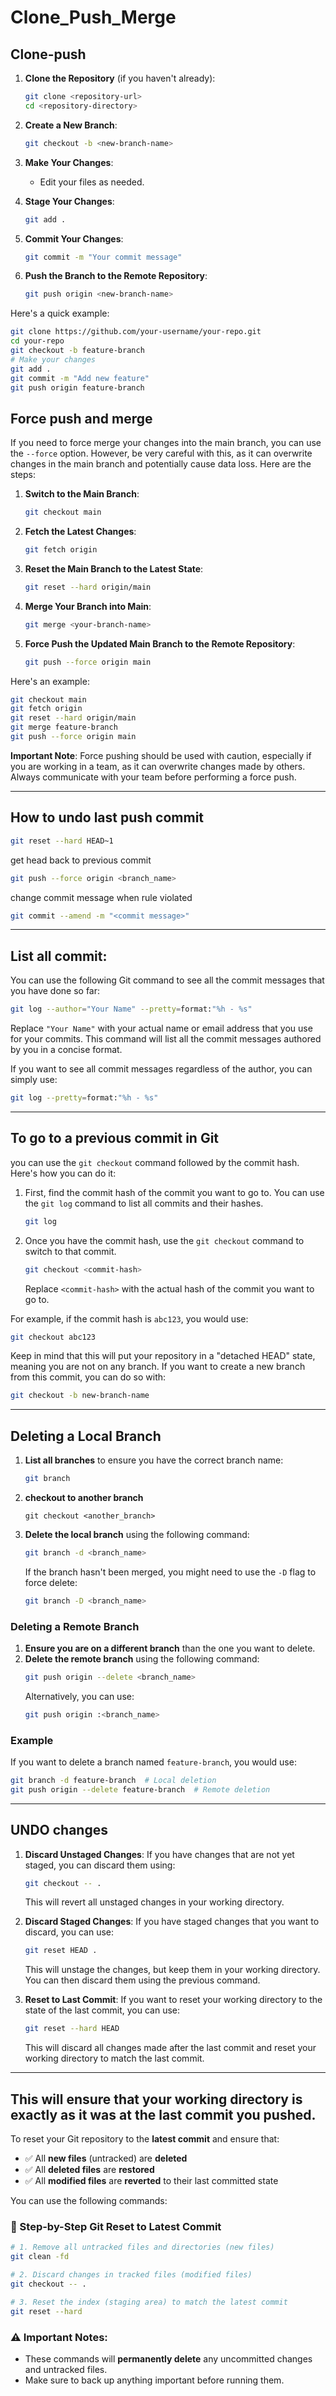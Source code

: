 # Clone_Push_Merge

## Clone-push
1. **Clone the Repository** (if you haven't already):
   ```bash
   git clone <repository-url>
   cd <repository-directory>
   ```

2. **Create a New Branch**:
   ```bash
   git checkout -b <new-branch-name>
   ```

3. **Make Your Changes**:
   - Edit your files as needed.

4. **Stage Your Changes**:
   ```bash
   git add .
   ```

5. **Commit Your Changes**:
   ```bash
   git commit -m "Your commit message"
   ```

6. **Push the Branch to the Remote Repository**:
   ```bash
   git push origin <new-branch-name>
   ```

Here's a quick example:

```bash
git clone https://github.com/your-username/your-repo.git
cd your-repo
git checkout -b feature-branch
# Make your changes
git add .
git commit -m "Add new feature"
git push origin feature-branch
```


## Force push and merge
If you need to force merge your changes into the main branch, you can use the `--force` option. However, be very careful with this, as it can overwrite changes in the main branch and potentially cause data loss. Here are the steps:

1. **Switch to the Main Branch**:
   ```bash
   git checkout main
   ```

2. **Fetch the Latest Changes**:
   ```bash
   git fetch origin
   ```

3. **Reset the Main Branch to the Latest State**:
   ```bash
   git reset --hard origin/main
   ```

4. **Merge Your Branch into Main**:
   ```bash
   git merge <your-branch-name>
   ```

5. **Force Push the Updated Main Branch to the Remote Repository**:
   ```bash
   git push --force origin main
   ```

Here's an example:

```bash
git checkout main
git fetch origin
git reset --hard origin/main
git merge feature-branch
git push --force origin main
```

**Important Note**: Force pushing should be used with caution, especially if you are working in a team, as it can overwrite changes made by others. Always communicate with your team before performing a force push.

------------------------------------------------------------------------------

## How to undo last push commit

```bash
git reset --hard HEAD~1
```
get head back to previous commit
```bash
git push --force origin <branch_name>
```
change commit message when rule violated
```bash
git commit --amend -m "<commit message>"
```

-----------------------------------------------------------------------------
## List all commit:
You can use the following Git command to see all the commit messages that you have done so far:

```sh
git log --author="Your Name" --pretty=format:"%h - %s"
```

Replace `"Your Name"` with your actual name or email address that you use for your commits. This command will list all the commit messages authored by you in a concise format.

If you want to see all commit messages regardless of the author, you can simply use:

```sh
git log --pretty=format:"%h - %s"
```

-------------------------------------------------------------------------------

## To go to a previous commit in Git
you can use the `git checkout` command followed by the commit hash. Here's how you can do it:

1. First, find the commit hash of the commit you want to go to. You can use the `git log` command to list all commits and their hashes.
   
   ```sh
   git log
   ```

2. Once you have the commit hash, use the `git checkout` command to switch to that commit.

   ```sh
   git checkout <commit-hash>
   ```

   Replace `<commit-hash>` with the actual hash of the commit you want to go to.

For example, if the commit hash is `abc123`, you would use:

```sh
git checkout abc123
```

Keep in mind that this will put your repository in a "detached HEAD" state, meaning you are not on any branch. If you want to create a new branch from this commit, you can do so with:

```sh
git checkout -b new-branch-name
```
_____________________________________________________________________________

## Deleting a Local Branch
1. **List all branches** to ensure you have the correct branch name:
   ```bash
   git branch
   ```
2. **checkout to another branch**
   ```
   git checkout <another_branch>
   ```
4. **Delete the local branch** using the following command:
   ```bash
   git branch -d <branch_name>
   ```
   If the branch hasn't been merged, you might need to use the `-D` flag to force delete:
   ```bash
   git branch -D <branch_name>
   ```

### Deleting a Remote Branch
1. **Ensure you are on a different branch** than the one you want to delete.
2. **Delete the remote branch** using the following command:
   ```bash
   git push origin --delete <branch_name>
   ```
   Alternatively, you can use:
   ```bash
   git push origin :<branch_name>
   ```

### Example
If you want to delete a branch named `feature-branch`, you would use:
```bash
git branch -d feature-branch  # Local deletion
git push origin --delete feature-branch  # Remote deletion
```
--------------------------------------------------------------------------------
## UNDO changes

1. **Discard Unstaged Changes**: If you have changes that are not yet staged, you can discard them using:
   ```sh
   git checkout -- .
   ```
   This will revert all unstaged changes in your working directory.

2. **Discard Staged Changes**: If you have staged changes that you want to discard, you can use:
   ```sh
   git reset HEAD .
   ```
   This will unstage the changes, but keep them in your working directory. You can then discard them using the previous command.

3. **Reset to Last Commit**: If you want to reset your working directory to the state of the last commit, you can use:
   ```sh
   git reset --hard HEAD
   ```
   This will discard all changes made after the last commit and reset your working directory to match the last commit.

-----------------------------------------------------------------------------
## This will ensure that your working directory is exactly as it was at the last commit you pushed.

To reset your Git repository to the **latest commit** and ensure that:

- ✅ All **new files** (untracked) are **deleted**  
- ✅ All **deleted files** are **restored**  
- ✅ All **modified files** are **reverted** to their last committed state  

You can use the following commands:


### 🧹 Step-by-Step Git Reset to Latest Commit

```bash
# 1. Remove all untracked files and directories (new files)
git clean -fd

# 2. Discard changes in tracked files (modified files)
git checkout -- .

# 3. Reset the index (staging area) to match the latest commit
git reset --hard
```



### ⚠️ Important Notes:
- These commands will **permanently delete** any uncommitted changes and untracked files.
- Make sure to back up anything important before running them.












